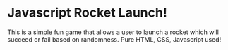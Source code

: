 # Javascript Rocket Launch!
This is a simple fun game that allows a user to launch a rocket which will succeed or fail based on randomness.
Pure HTML, CSS, Javascript used!
